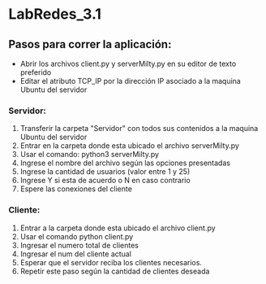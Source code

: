 # LabRedes_3.1

## Pasos para correr la aplicación: 
* Abrir los archivos client.py y serverMilty.py en su editor de texto preferido
* Editar el atributo TCP_IP por la dirección IP asociado a la maquina Ubuntu del servidor

### Servidor:
1. Transferir la carpeta "Servidor" con todos sus contenidos a la maquina Ubuntu del servidor
2. Entrar en la carpeta donde esta ubicado el archivo serverMilty.py
3. Usar el comando: python3 serverMilty.py
4. Ingrese el nombre del archivo según las opciones presentadas
5. Ingrese la cantidad de usuarios (valor entre 1 y 25)
6. Ingrese Y si esta de acuerdo o N en caso contrario
7. Espere las conexiones del cliente

### Cliente:
1. Entrar a la carpeta donde esta ubicado el archivo client.py
2. Usar el comando python client.py
3. Ingresar el numero total de clientes
4. Ingresar el num del cliente actual
5. Esperar que el servidor reciba los clientes necesarios.
6. Repetir este paso según la cantidad de clientes deseada
